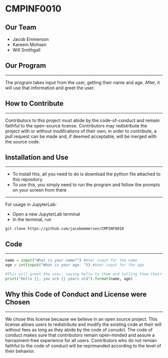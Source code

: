 # CMPINF0010

## Our Team
- Jacob Emmerson
- Kareem Mohsen
- Will Smithgall


## Our Program
---
The program takes input from the user, getting their name and age. After, it will use that information and greet the user.

## How to Contribute
---
Contributors to this project must abide by the code-of-conduct and remain faithful to the open-source license. Contributors may redistribute the project with or without modifcations of their own; in order to contribute, a pull request can be made and, if deemed acceptable, will be merged with the source code.

## Installation and Use
---
- To install this, all you need to do is download the python file attached to this repository
- To use this, you simply need to run the program and follow the prompts on your screen from there
---
For usage in JupyterLab:
- Open a new JupyterLab terminal 
- In the terminal, run
```text
git clone https://github.com/jacobemmerson/CMPINF0010
```

## Code
---
```python
name = input("What is your name?") #User input for the name 
age = int(input("What is your age: ")) #User input for the age

#This will greet the user, saying hello to them and telling them their age
print("Hello {}, you are {} years old").format(name, age)
```

## Why this Code of Conduct and License were Chosen
---
We chose this license because we believe in an open source project. This license allows users to redistribute and modify the existing code at their will without fees as long as they abide by the code of conudct. The code of conduct makes sure that contributors remain open-minded and assure a harrasment-free experience for all users. Contributors who do not remian faithful to the code of conduct will be reprimanded according to the level of their behavior.
